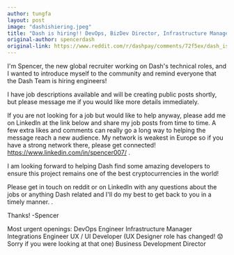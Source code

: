 ```yaml
---
author: tungfa
layout: post
image: "dashishiering.jpeg"
title: "Dash is hiring!! DevOps, BizDev Director, Infrastructure Manager, Integrations Engineer, UX Designer + more to come"
original-author: spencerdash
original-link: https://www.reddit.com/r/dashpay/comments/72f5ex/dash_is_hiring_devops_bizdev_director/
---
```


I'm Spencer, the new global recruiter working on Dash's technical roles, and I wanted to introduce myself to the community and remind everyone that the Dash Team is hiring engineers!

I have job descriptions available and will be creating public posts shortly, but please message me if you would like more details immediately.

If you are not looking for a job but would like to help anyway, please add me on LinkedIn at the link below and share my job posts from time to time. A few extra likes and comments can really go a long way to helping the message reach a new audience. My network is weakest in Europe so if you have a strong network there, please get connected! https://www.linkedin.com/in/spencer007/ .

I am looking forward to helping Dash find some amazing developers to ensure this project remains one of the best cryptocurrencies in the world!


Please get in touch on reddit or on LinkedIn with any questions about the jobs or anything Dash related and I'll do my best to get back to you in a timely manner. .

Thanks!
-Spencer

Most urgent openings:
DevOps Engineer
Infrastructure Manager
Integrations Engineer
UX / UI Developer (UX Designer role has changed! 😟 Sorry if you were looking at that one)
Business Development Director
